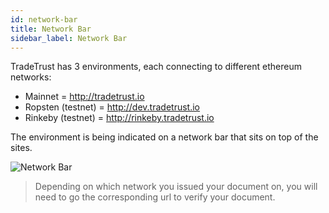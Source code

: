 ```yaml
---
id: network-bar
title: Network Bar
sidebar_label: Network Bar
---
```


TradeTrust has 3 environments, each connecting to different ethereum networks:

- Mainnet = http://tradetrust.io
- Ropsten (testnet) = http://dev.tradetrust.io
- Rinkeby (testnet) = http://rinkeby.tradetrust.io

The environment is being indicated on a network bar that sits on top of the sites.

![Network Bar](/docs/tradetrust-website/network-bar/network-bar.png)

> Depending on which network you issued your document on, you will need to go the corresponding url to verify your document.

